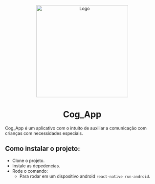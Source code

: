 <br />
<p align="center">
  <a href="https://cogapp.github.io">
    <img src="https://i.imgur.com/OQei6JG.jpg" alt="Logo" width="300" >
  </a>
  <h1 align="center">Cog_App</h1>
</p>

Cog_App é um aplicativo com o intuito de auxiliar a comunicação com crianças com necessidades especiais.

## Como instalar o projeto:
- Clone o projeto.
- Instale as depedencias.
- Rode o comando:
  - Para rodar em um dispositivo android ```react-native run-android```.
